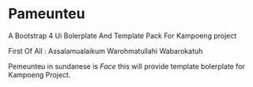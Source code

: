 # Pameunteu

A Bootstrap 4 Ui Bolerplate And Template Pack For Kampoeng project

First Of All :
Assalamualaikum Warohmatullahi Wabarokatuh

Pemeunteu in sundanese is *Face* this will provide template bolerplate for Kampoeng Project.


